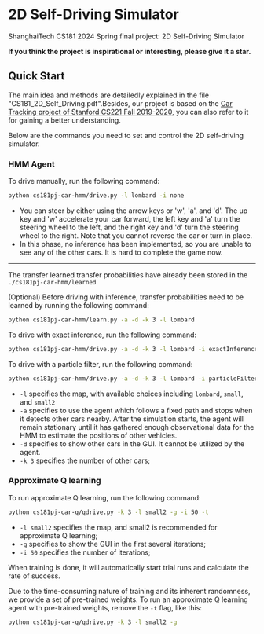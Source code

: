 # 2D Self-Driving Simulator

ShanghaiTech CS181 2024 Spring final project: 2D Self-Driving Simulator

**If you think the project is inspirational or interesting, please give it a star.**

## Quick Start

The main idea and methods are detailedly explained in the file "CS181_2D_Self_Driving.pdf".Besides, our project is based on the [Car Tracking project of 
Stanford CS221 Fall 2019-2020](https://stanford-cs221.github.io/autumn2019/assignments/car/index.html), you can also refer to it for gaining a better understanding.

Below are the commands you need to set and control the 2D self-driving simulator.

### HMM Agent

To drive manually, run the following command:

```bash
python cs181pj-car-hmm/drive.py -l lombard -i none
```

- You can steer by either using the arrow keys or 'w', 'a', and 'd'. The up key and 'w' accelerate your car forward, the left key and 'a' turn the steering wheel to the left, and the right key and 'd' turn the steering wheel to the right. Note that you cannot reverse the car or turn in place. 
- In this phase, no inference has been implemented, so you are unable to see any of the other cars. It is hard to complete the game now.

---

The transfer learned transfer probabilities have already been stored in the `./cs181pj-car-hmm/learned`

(Optional) Before driving with inference, transfer probabilities need to be learned by running the following command:

```bash
python cs181pj-car-hmm/learn.py -a -d -k 3 -l lombard
```

To drive with exact inference, run the following command:

```bash
python cs181pj-car-hmm/drive.py -a -d -k 3 -l lombard -i exactInference
```

To drive with a particle filter, run the following command:

```bash
python cs181pj-car-hmm/drive.py -a -d -k 3 -l lombard -i particleFilter
```

- `-l` specifies the map, with available choices including `lombard`, `small`, and `small2`
- `-a` specifies to use the agent which follows a fixed path and stops when it detects other cars nearby. After the simulation starts, the agent will remain stationary until it has gathered enough observational data for the HMM to estimate the positions of other vehicles.
- `-d` specifies to show other cars in the GUI. It cannot be utilized by the agent.
- `-k 3` specifies the number of other cars;

### Approximate Q learning

To run approximate Q learning, run the following command:

```bash
python cs181pj-car-q/qdrive.py -k 3 -l small2 -g -i 50 -t
```

- `-l small2` specifies the map, and small2 is recommended for approximate Q learning;
- `-g` specifies to show the GUI in the first several iterations;
- `-i 50` specifies the number of iterations;

When training is done, it will automatically start trial runs and calculate the rate of success.

Due to the time-consuming nature of training and its inherent randomness, we provide a set of pre-trained weights.
To run an approximate Q learning agent with pre-trained weights, remove the `-t` flag, like this:

```bash
python cs181pj-car-q/qdrive.py -k 3 -l small2 -g
```
